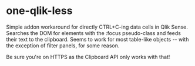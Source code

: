 # one-qlik-less
Simple addon workaround for directly CTRL+C-ing data cells in Qlik Sense. Searches the DOM for elements with the :focus pseudo-class and feeds their text to the clipboard. Seems to work for most table-like objects -- with the exception of filter panels, for some reason.

Be sure you're on HTTPS as the Clipboard API only works with that!
